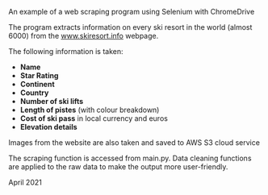 An example of a web scraping program using Selenium with ChromeDrive

The program extracts information on every ski resort in the world
(almost 6000) from the www.skiresort.info webpage.

The following information is taken:

* **Name**
* **Star Rating**
* **Continent**
* **Country**
* **Number of ski lifts**
* **Length of pistes** (with colour breakdown)
* **Cost of ski pass** in local currency and euros
* **Elevation details**

Images from the website are also taken and saved to AWS S3 cloud service

The scraping function is accessed from main.py. Data cleaning functions are 
applied to the raw data to make the output more user-friendly.

April 2021